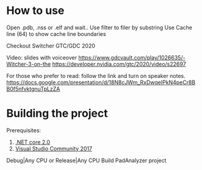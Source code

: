 # How to use
Open .pdb, .nss or .elf and wait..
Use filter to filer by substring
Use Cache line (64) to show cache line boundaries

Checkout Switcher GTC/GDC 2020

Video: slides with voiceover
https://www.gdcvault.com/play/1026635/-Witcher-3-on-the
https://developer.nvidia.com/gtc/2020/video/s22697

For those who prefer to read: follow the link and turn on speaker notes.
https://docs.google.com/presentation/d/18N8cJWm_RxDwqeIPkN4peCr8BB0f5nfvktgnuTpLzZA

# Building the project
Prerequisites:
1. [.NET core 2.0](https://www.microsoft.com/net/download/core)
2. [Visual Studio Community 2017](https://www.visualstudio.com/downloads/)

Debug|Any CPU or Release|Any CPU
Build PadAnalyzer project

